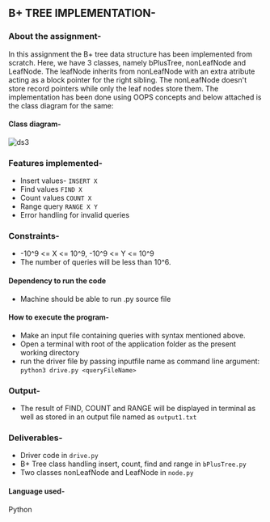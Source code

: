 ## B+ TREE IMPLEMENTATION-


### About the assignment-
In this assignment the B+ tree data structure has been implemented from scratch. Here, we have 3 classes, namely bPlusTree, nonLeafNode and LeafNode. The leafNode inherits from nonLeafNode with an extra atribute acting as a block pointer for the right sibling. The nonLeafNode doesn't store record pointers while only the leaf nodes store them.
The implementation has been done using OOPS concepts and below attached is the class diagram for the same:
#### Class diagram-
![ds3](https://user-images.githubusercontent.com/30933610/108587654-ea5b7a00-737a-11eb-9b54-a1fb6b453362.jpg)
### Features implemented-
* Insert values- `INSERT X`
* Find values `FIND X`
* Count values `COUNT X`
* Range query `RANGE X Y`
* Error handling for invalid queries
### Constraints-
* -10^9 <= X <= 10^9, -10^9 <= Y <= 10^9
* The number of queries will be less than 10^6.
#### Dependency to run the code
* Machine should be able to run .py source file

#### How to execute the program-
* Make an input file containing queries with syntax mentioned above.
* Open a terminal with root of the application folder as the present working directory
* run the driver file by passing inputfile name as command line argument: `python3 drive.py <queryFileName>`

### Output-
* The result of FIND, COUNT and RANGE will be displayed in terminal as well as stored in an output file named as `output1.txt`

### Deliverables-
* Driver code in `drive.py`
* B+ Tree class handling insert, count, find and range in `bPlusTree.py`
* Two classes nonLeafNode and LeafNode in `node.py`
#### Language used-
Python

